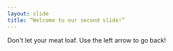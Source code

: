 ```yaml
---
layout: slide
title: “Welcome to our second slide!”
---
```

Don't let your meat loaf.
Use the left arrow to go back!
